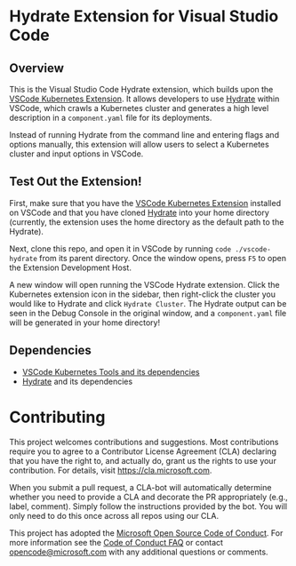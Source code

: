 # Hydrate Extension for Visual Studio Code

## Overview
This is the Visual Studio Code Hydrate extension, which builds upon the [VSCode Kubernetes Extension](https://github.com/Azure/vscode-kubernetes-tools). It allows developers to use [Hydrate](https://github.com/microsoft/hydrate) within VSCode, which crawls a Kubernetes cluster and generates a high level description in a `component.yaml` file for its deployments.

Instead of running Hydrate from the command line and entering flags and options manually, this extension will allow users to select a Kubernetes cluster and input options in VSCode.
 
## Test Out the Extension!
First, make sure that you have the [VSCode Kubernetes Extension](https://github.com/Azure/vscode-kubernetes-tools) installed on VSCode and that you have cloned [Hydrate](https://github.com/microsoft/hydrate) into your home directory (currently, the extension uses the home directory as the default path to the Hydrate).

Next, clone this repo, and open it in VSCode by running `code ./vscode-hydrate` from its parent directory. Once the window opens, press `F5` to open the Extension Development Host. 

A new window will open running the VSCode Hydrate extension. Click the Kubernetes extension icon in the sidebar, then right-click the cluster you would like to Hydrate and click `Hydrate Cluster`. The Hydrate output can be seen in the Debug Console in the original window, and a `component.yaml` file will be generated in your home directory!


## Dependencies
* [VSCode Kubernetes Tools and its dependencies](https://github.com/Azure/vscode-kubernetes-tools)
* [Hydrate](https://github.com/microsoft/hydrate) and its dependencies

# Contributing

This project welcomes contributions and suggestions.  Most contributions require you to agree to a
Contributor License Agreement (CLA) declaring that you have the right to, and actually do, grant us
the rights to use your contribution. For details, visit https://cla.microsoft.com.

When you submit a pull request, a CLA-bot will automatically determine whether you need to provide
a CLA and decorate the PR appropriately (e.g., label, comment). Simply follow the instructions
provided by the bot. You will only need to do this once across all repos using our CLA.

This project has adopted the [Microsoft Open Source Code of Conduct](https://opensource.microsoft.com/codeofconduct/).
For more information see the [Code of Conduct FAQ](https://opensource.microsoft.com/codeofconduct/faq/) or
contact [opencode@microsoft.com](mailto:opencode@microsoft.com) with any additional questions or comments.
